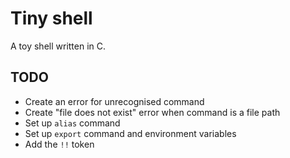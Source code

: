 # Tiny shell

A toy shell written in C.

## TODO

- Create an error for unrecognised command
- Create "file does not exist" error when command is a file path
- Set up `alias` command
- Set up `export` command and environment variables
- Add the `!!` token
